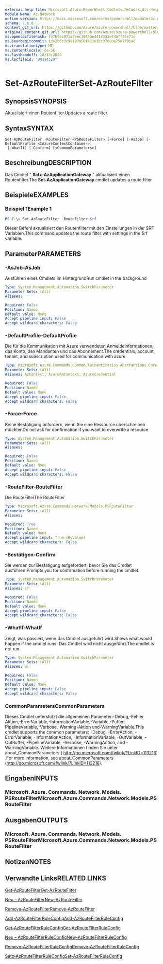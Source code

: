 ```yaml
---
external help file: Microsoft.Azure.PowerShell.Cmdlets.Network.dll-Help.xml
Module Name: Az.Network
online version: https://docs.microsoft.com/en-us/powershell/module/az.network/set-azroutefilter
schema: 2.0.0
content_git_url: https://github.com/Azure/azure-powershell/blob/master/src/Network/Network/help/Set-AzRouteFilter.md
original_content_git_url: https://github.com/Azure/azure-powershell/blob/master/src/Network/Network/help/Set-AzRouteFilter.md
ms.openlocfilehash: f97b9ac971a4eec1945ae4418332e7d6ff74c71c
ms.sourcegitcommit: 1de2b6c3c99197958fa2101bc37680e7507f91ac
ms.translationtype: MT
ms.contentlocale: de-DE
ms.lasthandoff: 10/13/2020
ms.locfileid: "94174520"
---
```

# <span data-ttu-id="d9f7d-101">Set-AzRouteFilter</span><span class="sxs-lookup"><span data-stu-id="d9f7d-101">Set-AzRouteFilter</span></span>

## <span data-ttu-id="d9f7d-102">Synopsis</span><span class="sxs-lookup"><span data-stu-id="d9f7d-102">SYNOPSIS</span></span>
<span data-ttu-id="d9f7d-103">Aktualisiert einen Routenfilter.</span><span class="sxs-lookup"><span data-stu-id="d9f7d-103">Updates a route filter.</span></span>

## <span data-ttu-id="d9f7d-104">Syntax</span><span class="sxs-lookup"><span data-stu-id="d9f7d-104">SYNTAX</span></span>

```
Set-AzRouteFilter -RouteFilter <PSRouteFilter> [-Force] [-AsJob] [-DefaultProfile <IAzureContextContainer>]
 [-WhatIf] [-Confirm] [<CommonParameters>]
```

## <span data-ttu-id="d9f7d-105">Beschreibung</span><span class="sxs-lookup"><span data-stu-id="d9f7d-105">DESCRIPTION</span></span>
<span data-ttu-id="d9f7d-106">Das Cmdlet " **Satz-AzApplicationGateway** " aktualisiert einen Routenfilter.</span><span class="sxs-lookup"><span data-stu-id="d9f7d-106">The **Set-AzApplicationGateway** cmdlet updates a route filter</span></span>

## <span data-ttu-id="d9f7d-107">Beispiele</span><span class="sxs-lookup"><span data-stu-id="d9f7d-107">EXAMPLES</span></span>

### <span data-ttu-id="d9f7d-108">Beispiel 1</span><span class="sxs-lookup"><span data-stu-id="d9f7d-108">Example 1</span></span>
```powershell
PS C:\> Set-AzRouteFilter -RouteFilter $rf
```

<span data-ttu-id="d9f7d-109">Dieser Befehl aktualisiert den Routenfilter mit den Einstellungen in der $RF Variablen.</span><span class="sxs-lookup"><span data-stu-id="d9f7d-109">This command updates the route filter with settings in the $rf variable.</span></span>

## <span data-ttu-id="d9f7d-110">Parameter</span><span class="sxs-lookup"><span data-stu-id="d9f7d-110">PARAMETERS</span></span>

### <span data-ttu-id="d9f7d-111">-AsJob</span><span class="sxs-lookup"><span data-stu-id="d9f7d-111">-AsJob</span></span>
<span data-ttu-id="d9f7d-112">Ausführen eines Cmdlets im Hintergrund</span><span class="sxs-lookup"><span data-stu-id="d9f7d-112">Run cmdlet in the background</span></span>

```yaml
Type: System.Management.Automation.SwitchParameter
Parameter Sets: (All)
Aliases:

Required: False
Position: Named
Default value: None
Accept pipeline input: False
Accept wildcard characters: False
```

### <span data-ttu-id="d9f7d-113">-DefaultProfile</span><span class="sxs-lookup"><span data-stu-id="d9f7d-113">-DefaultProfile</span></span>
<span data-ttu-id="d9f7d-114">Die für die Kommunikation mit Azure verwendeten Anmeldeinformationen, das Konto, den Mandanten und das Abonnement.</span><span class="sxs-lookup"><span data-stu-id="d9f7d-114">The credentials, account, tenant, and subscription used for communication with azure.</span></span>

```yaml
Type: Microsoft.Azure.Commands.Common.Authentication.Abstractions.Core.IAzureContextContainer
Parameter Sets: (All)
Aliases: AzContext, AzureRmContext, AzureCredential

Required: False
Position: Named
Default value: None
Accept pipeline input: False
Accept wildcard characters: False
```

### <span data-ttu-id="d9f7d-115">-Force</span><span class="sxs-lookup"><span data-stu-id="d9f7d-115">-Force</span></span>
<span data-ttu-id="d9f7d-116">Keine Bestätigung anfordern, wenn Sie eine Ressource überschreiben möchten</span><span class="sxs-lookup"><span data-stu-id="d9f7d-116">Do not ask for confirmation if you want to overwrite a resource</span></span>

```yaml
Type: System.Management.Automation.SwitchParameter
Parameter Sets: (All)
Aliases:

Required: False
Position: Named
Default value: None
Accept pipeline input: False
Accept wildcard characters: False
```

### <span data-ttu-id="d9f7d-117">-RouteFilter</span><span class="sxs-lookup"><span data-stu-id="d9f7d-117">-RouteFilter</span></span>
<span data-ttu-id="d9f7d-118">Die RouteFilter</span><span class="sxs-lookup"><span data-stu-id="d9f7d-118">The RouteFilter</span></span>

```yaml
Type: Microsoft.Azure.Commands.Network.Models.PSRouteFilter
Parameter Sets: (All)
Aliases:

Required: True
Position: Named
Default value: None
Accept pipeline input: True (ByValue)
Accept wildcard characters: False
```

### <span data-ttu-id="d9f7d-119">-Bestätigen</span><span class="sxs-lookup"><span data-stu-id="d9f7d-119">-Confirm</span></span>
<span data-ttu-id="d9f7d-120">Sie werden zur Bestätigung aufgefordert, bevor Sie das Cmdlet ausführen.</span><span class="sxs-lookup"><span data-stu-id="d9f7d-120">Prompts you for confirmation before running the cmdlet.</span></span>

```yaml
Type: System.Management.Automation.SwitchParameter
Parameter Sets: (All)
Aliases: cf

Required: False
Position: Named
Default value: None
Accept pipeline input: False
Accept wildcard characters: False
```

### <span data-ttu-id="d9f7d-121">-WhatIf</span><span class="sxs-lookup"><span data-stu-id="d9f7d-121">-WhatIf</span></span>
<span data-ttu-id="d9f7d-122">Zeigt, was passiert, wenn das Cmdlet ausgeführt wird.</span><span class="sxs-lookup"><span data-stu-id="d9f7d-122">Shows what would happen if the cmdlet runs.</span></span> <span data-ttu-id="d9f7d-123">Das Cmdlet wird nicht ausgeführt.</span><span class="sxs-lookup"><span data-stu-id="d9f7d-123">The cmdlet is not run.</span></span>

```yaml
Type: System.Management.Automation.SwitchParameter
Parameter Sets: (All)
Aliases: wi

Required: False
Position: Named
Default value: None
Accept pipeline input: False
Accept wildcard characters: False
```

### <span data-ttu-id="d9f7d-124">CommonParameters</span><span class="sxs-lookup"><span data-stu-id="d9f7d-124">CommonParameters</span></span>
<span data-ttu-id="d9f7d-125">Dieses Cmdlet unterstützt die allgemeinen Parameter:-Debug,-Fehler Aktion,-ErrorVariable,-InformationVariable,-Variable,-Puffer,-PipelineVariable,-Verbose,-Warning-Aktion und-WarningVariable.</span><span class="sxs-lookup"><span data-stu-id="d9f7d-125">This cmdlet supports the common parameters: -Debug, -ErrorAction, -ErrorVariable, -InformationAction, -InformationVariable, -OutVariable, -OutBuffer, -PipelineVariable, -Verbose, -WarningAction, and -WarningVariable.</span></span> <span data-ttu-id="d9f7d-126">Weitere Informationen finden Sie unter about_CommonParameters ( http://go.microsoft.com/fwlink/?LinkID=113216) .</span><span class="sxs-lookup"><span data-stu-id="d9f7d-126">For more information, see about_CommonParameters (http://go.microsoft.com/fwlink/?LinkID=113216).</span></span>

## <span data-ttu-id="d9f7d-127">Eingaben</span><span class="sxs-lookup"><span data-stu-id="d9f7d-127">INPUTS</span></span>

### <span data-ttu-id="d9f7d-128">Microsoft. Azure. Commands. Network. Models. PSRouteFilter</span><span class="sxs-lookup"><span data-stu-id="d9f7d-128">Microsoft.Azure.Commands.Network.Models.PSRouteFilter</span></span>

## <span data-ttu-id="d9f7d-129">Ausgaben</span><span class="sxs-lookup"><span data-stu-id="d9f7d-129">OUTPUTS</span></span>

### <span data-ttu-id="d9f7d-130">Microsoft. Azure. Commands. Network. Models. PSRouteFilter</span><span class="sxs-lookup"><span data-stu-id="d9f7d-130">Microsoft.Azure.Commands.Network.Models.PSRouteFilter</span></span>

## <span data-ttu-id="d9f7d-131">Notizen</span><span class="sxs-lookup"><span data-stu-id="d9f7d-131">NOTES</span></span>

## <span data-ttu-id="d9f7d-132">Verwandte Links</span><span class="sxs-lookup"><span data-stu-id="d9f7d-132">RELATED LINKS</span></span>

[<span data-ttu-id="d9f7d-133">Get-AzRouteFilter</span><span class="sxs-lookup"><span data-stu-id="d9f7d-133">Get-AzRouteFilter</span></span>](./Get-AzRouteFilter.md)

[<span data-ttu-id="d9f7d-134">Neu – AzRouteFilter</span><span class="sxs-lookup"><span data-stu-id="d9f7d-134">New-AzRouteFilter</span></span>](./New-AzRouteFilter.md)

[<span data-ttu-id="d9f7d-135">Remove-AzRouteFilter</span><span class="sxs-lookup"><span data-stu-id="d9f7d-135">Remove-AzRouteFilter</span></span>](./Remove-AzRouteFilter.md)

[<span data-ttu-id="d9f7d-136">Add-AzRouteFilterRuleConfig</span><span class="sxs-lookup"><span data-stu-id="d9f7d-136">Add-AzRouteFilterRuleConfig</span></span>](./Add-AzRouteFilterRuleConfig.md)

[<span data-ttu-id="d9f7d-137">Get-AzRouteFilterRuleConfig</span><span class="sxs-lookup"><span data-stu-id="d9f7d-137">Get-AzRouteFilterRuleConfig</span></span>](./Get-AzRouteFilterRuleConfig.md)

[<span data-ttu-id="d9f7d-138">Neu – AzRouteFilterRuleConfig</span><span class="sxs-lookup"><span data-stu-id="d9f7d-138">New-AzRouteFilterRuleConfig</span></span>](./New-AzRouteFilterRuleConfig.md)

[<span data-ttu-id="d9f7d-139">Remove-AzRouteFilterRuleConfig</span><span class="sxs-lookup"><span data-stu-id="d9f7d-139">Remove-AzRouteFilterRuleConfig</span></span>](./Remove-AzRouteFilterRuleConfig.md)

[<span data-ttu-id="d9f7d-140">Satz-AzRouteFilterRuleConfig</span><span class="sxs-lookup"><span data-stu-id="d9f7d-140">Set-AzRouteFilterRuleConfig</span></span>](./Set-AzRouteFilterRuleConfig.md)
